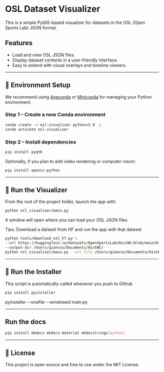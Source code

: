 # OSL Dataset Visualizer

This is a simple PyQt5-based visualizer for datasets in the OSL (Open Sports Lab) JSON format.

## Features

- Load and view OSL JSON files.
- Display dataset contents in a user-friendly interface.
- Easy to extend with visual overlays and timeline viewers.

---

## 🔧 Environment Setup

We recommend using [Anaconda](https://www.anaconda.com/) or [Miniconda](https://docs.conda.io/en/latest/miniconda.html) for managing your Python environment.

### Step 1 – Create a new Conda environment

```bash
conda create -n osl-visualizer python=3.9 -y
conda activate osl-visualizer
````

### Step 2 – Install dependencies

```bash
pip install pyqt6
```

Optionally, if you plan to add video rendering or computer vision:

```bash
pip install opencv-python
```

---

## 🚀 Run the Visualizer

From the root of the project folder, launch the app with:

```bash
python osl_visualizer/main.py
```

A window will open where you can load your OSL JSON files.


Tips: Download a dataset from HF and run the app with that dataset
```bash
python tools/download_osl_hf.py \
--url https://huggingface.co/datasets/OpenSportsLab/HistWC/blob/main/HistWC-finals.json \
--output-dir /Users/giancos/Documents/HistWC/
python osl_visualizer/main.py --osl_file /Users/giancos/Documents/HistWC/HistWC-finals.json
```

---

## 🚀 Run the Installer

This script is automatically called whenever you push to Github

```bash
pip install pyinstaller
```

pyinstaller --onefile --windowed main.py

---

## Run the docs

```bash 
pip install mkdocs mkdocs-material mkdocstrings[python]
```

---

## 📄 License

This project is open source and free to use under the MIT License.

